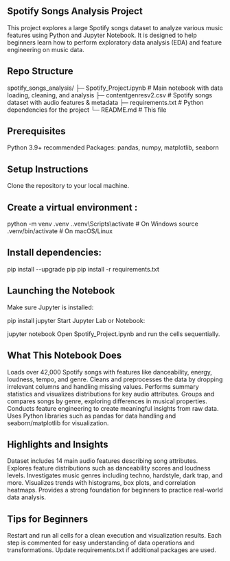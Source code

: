 
## Spotify Songs Analysis Project
This project explores a large Spotify songs dataset to analyze various music features using Python and Jupyter Notebook. It is designed to help beginners learn how to perform exploratory data analysis (EDA) and feature engineering on music data.

## Repo Structure
spotify_songs_analysis/
  ├─ Spotify_Project.ipynb     # Main notebook with data loading, cleaning, and analysis
  ├─ contentgenresv2.csv       # Spotify songs dataset with audio features & metadata
  ├─ requirements.txt          # Python dependencies for the project
  └─ README.md                 # This file

## Prerequisites
Python 3.9+ recommended
Packages: pandas, numpy, matplotlib, seaborn

## Setup Instructions
Clone the repository to your local machine.

## Create a virtual environment :


python -m venv .venv
.\.venv\Scripts\activate     # On Windows
source .venv/bin/activate    # On macOS/Linux

## Install dependencies:
pip install --upgrade pip
pip install -r requirements.txt

## Launching the Notebook
Make sure Jupyter is installed:


pip install jupyter
Start Jupyter Lab or Notebook:

jupyter notebook
Open Spotify_Project.ipynb and run the cells sequentially.

## What This Notebook Does

Loads over 42,000 Spotify songs with features like danceability, energy, loudness, tempo, and genre.
Cleans and preprocesses the data by dropping irrelevant columns and handling missing values.
Performs summary statistics and visualizes distributions for key audio attributes.
Groups and compares songs by genre, exploring differences in musical properties.
Conducts feature engineering to create meaningful insights from raw data.
Uses Python libraries such as pandas for data handling and seaborn/matplotlib for visualization.

## Highlights and Insights
Dataset includes 14 main audio features describing song attributes.
Explores feature distributions such as danceability scores and loudness levels.
Investigates music genres including techno, hardstyle, dark trap, and more.
Visualizes trends with histograms, box plots, and correlation heatmaps.
Provides a strong foundation for beginners to practice real-world data analysis.

## Tips for Beginners
Restart and run all cells for a clean execution and visualization results.
Each step is commented for easy understanding of data operations and transformations.
Update requirements.txt if additional packages are used.
